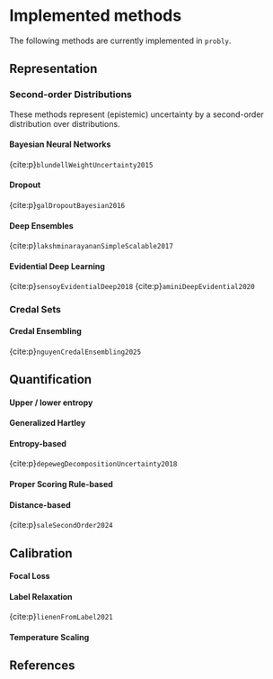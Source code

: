 # Implemented methods
The following methods are currently implemented in `probly`.

## Representation
### Second-order Distributions
These methods represent (epistemic) uncertainty by a second-order distribution over distributions.
#### Bayesian Neural Networks
{cite:p}`blundellWeightUncertainty2015`
#### Dropout
{cite:p}`galDropoutBayesian2016`
#### Deep Ensembles
{cite:p}`lakshminarayananSimpleScalable2017`
#### Evidential Deep Learning
{cite:p}`sensoyEvidentialDeep2018`
{cite:p}`aminiDeepEvidential2020`
### Credal Sets
#### Credal Ensembling
{cite:p}`nguyenCredalEnsembling2025`

## Quantification
#### Upper / lower entropy

#### Generalized Hartley

#### Entropy-based
{cite:p}`depewegDecompositionUncertainty2018`
#### Proper Scoring Rule-based


#### Distance-based
{cite:p}`saleSecondOrder2024`


## Calibration
#### Focal Loss
#### Label Relaxation
{cite:p}`lienenFromLabel2021`
#### Temperature Scaling

####

## References
```{bibliography} references.bib
```
